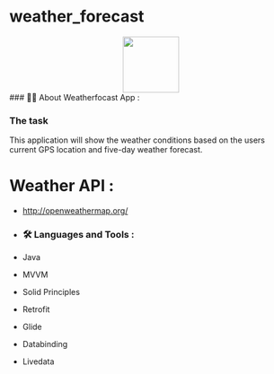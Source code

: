 # weather_forecast 

<div id="header" align="center">
  <img src="https://media.giphy.com/media/M9gbBd9nbDrOTu1Mqx/giphy.gif" width="100"/>
</div>
### 👨‍🦲 About Weatherfocast App :

###  The task
This application will show the weather conditions based on the users current GPS location and
 five-day weather forecast.
# Weather API :

- http://openweathermap.org/

- ### :hammer_and_wrench: Languages and Tools :

- Java
- MVVM
- Solid Principles
- Retrofit
- Glide 
- Databinding
- Livedata


